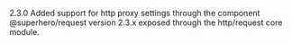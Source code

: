 2.3.0
Added support for http proxy settings through the component @superhero/request version 2.3.x exposed through the http/request core module.